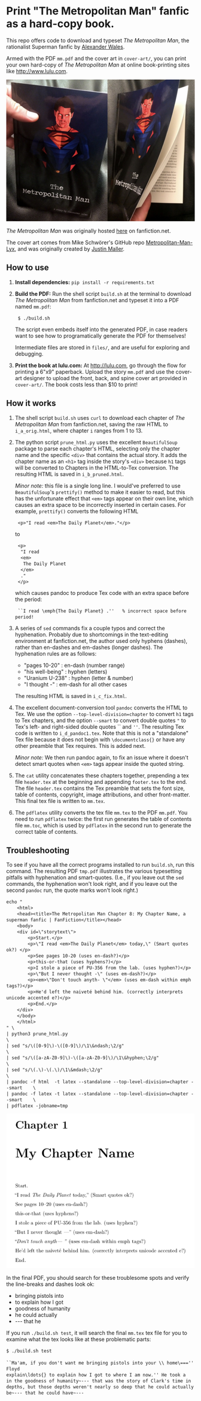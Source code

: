 # Print "The Metropolitan Man" fanfic as a hard-copy book.

This repo offers code to download and typeset _The Metropolitan Man_,
the rationalist Superman fanfic by [Alexander Wales](https://alexanderwales.com/).

Armed with the PDF `mm.pdf` and the cover art in `cover-art/`,
you can print your own hard-copy of _The Metropolitan Man_
at online book-printing sites like http://www.lulu.com.

![](/images/mm.jpg)

_The Metropolitan Man_ was originally hosted
[here](http://www.fanfiction.net/s/10360716/1/The-Metropolitan-Man) on fanfiction.net.

The cover art comes from Mike Schwörer's GitHub repo
[Metropolitan-Man-Lyx](https://github.com/Mikescher/Metropolitan-Man-Lyx),
and was originally created by [Justin Maller](http://justinmaller.com/wallpaper/356/).


## How to use

1. **Install dependencies:** `pip install -r requirements.txt`

2. **Build the PDF:** Run the shell script `build.sh` at the terminal
to download _The Metropolitan Man_ from fanfiction.net and
typeset it into a PDF named `mm.pdf`:

        $ ./build.sh

    The script even embeds itself into the generated PDF, in case readers want to see how to programatically generate the PDF for themselves!

    Intermediate files are stored in `files/`, and are useful for exploring and debugging.

3. **Print the book at lulu.com:** At http://lulu.com, go through the
flow for printing a 6"x9" paperback. Upload the story `mm.pdf` and
use the cover-art designer to upload the front, back, and spine
cover art provided in `cover-art/`. The book costs less than $10 to print!

## How it works

1. The shell script `build.sh` uses `curl` to download each chapter of _The Metropolitan Man_ from fanfiction.net, saving the raw HTML to `i_a_orig.html`, where chapter `i` ranges from 1 to 13.

2. The python script `prune_html.py` uses the excellent `BeautifulSoup` package to parse each chapter's HTML, selecting only the chapter name and the specific `<div>` that contains the actual story. It adds the chapter name as an `<h1>` tag inside the story's `<div>` because `h1` tags will be converted to Chapters in the HTML-to-Tex conversion. The resulting HTML is saved in `i_b_pruned.html`.

    _Minor note:_ this file is a single long line. I would've preferred to
    use `BeautifulSoup`'s `prettify()` method to make it easier to read,
    but this has the unfortunate effect that `<em>` tags appear on their own
    line, which causes an extra space to be incorrectly inserted in certain
    cases. For example, `prettify()` converts the following HTML

        <p>"I read <em>The Daily Planet</em>."</p>

    to

        <p>
         "I read
         <em>
          The Daily Planet
         </em>
         ."
        </p>

    which causes pandoc to produce Tex code with an extra space before the period:

        ``I read \emph{The Daily Planet} .''   % incorrect space before period!

3. A series of `sed` commands fix a couple typos and correct the hyphenation.
Probably due to shortcomings in the text-editing environment at fanfiction.net,
the author used only hyphens (dashes), rather than en-dashes and em-dashes
(longer dashes). The hyphenation rules are as follows:

    - "pages 10-20" : en-dash (number range)
    - "his well-being" : hyphen (letters)
    - "Uranium U-238" : hyphen (letter & number)
    - "I thought -" : em-dash for all other cases

    The resulting HTML is saved in `i_c_fix.html`.

4. The excellent document-conversion tool `pandoc` converts the HTML to Tex.
We use the option `--top-level-division=chapter` to convert `h1` tags to Tex chapters,
and the option `--smart` to convert double quotes `"` to Tex's left- and right-sided
double quotes \`\` and `''`. The resulting Tex code is written
to `i_d_pandoc1.tex`. Note that this is not a "standalone" Tex file
because it does not begin with `\documentclass{}` or have any other
preamble that Tex requires. This is added next.

    _Minor note:_ We then run pandoc again, to fix an issue where it doesn't
    detect smart quotes when `<em>` tags appear inside the quoted string.

5. The `cat` utility concatenates these chapters together, prepending a tex
file `header.tex` at the beginning and appending `footer.tex` to the end.
The file `header.tex` contains the Tex preamble that sets the font size,
table of contents, copyright, image attributions, and other front-matter.
This final tex file is written to `mm.tex`.

6. The `pdflatex` utility converts the tex file `mm.tex` to the PDF `mm.pdf`.
You need to run `pdflatex` twice: the first run generates the table of
contents file `mm.toc`, which is used by `pdflatex` in the second run to
generate the correct table of contents.


## Troubleshooting

To see if you have all the correct programs installed to run `build.sh`,
run this command. The resulting PDF `tmp.pdf` illustrates the various
typesetting pitfalls with hyphenation and smart-quotes. (I.e., if you
leave out the `sed` commands, the hyphenation won't look right, and if
you leave out the second `pandoc` run, the quote marks won't look right.)

    echo "
        <html>
        <head><title>The Metropolitan Man Chapter 8: My Chapter Name, a superman fanfic | FanFiction</title></head>
        <body>
        <div id=\"storytext\">
            <p>Start.</p>
            <p>\"I read <em>The Daily Planet</em> today,\" (Smart quotes ok?) </p>
            <p>See pages 10-20 (uses en-dash?)</p>
            <p>this-or-that (uses hyphens?)</p>
            <p>I stole a piece of PU-356 from the lab. (uses hyphen?)</p>
            <p>\"But I never thought -\" (uses em-dash?)</p>
            <p><em>\"Don't touch anyth- \"</em> (uses em-dash within emph tags?)</p>
            <p>He'd left the naiveté behind him. (correctly interprets unicode accented e?)</p>
            <p>End.</p>
        </div>
        </body>
        </html>
    " \
    | python3 prune_html.py                                                         \
    | sed "s/\([0-9]\)-\([0-9]\)/\1\&ndash;\2/g"                                    \
    | sed "s/\([a-zA-Z0-9]\)-\([a-zA-Z0-9]\)/\1\&hyphen;\2/g"                       \
    | sed "s/\(.\)-\(.\)/\1\&mdash;\2/g"                                            \
    | pandoc -f html  -t latex --standalone --top-level-division=chapter --smart    \
    | pandoc -f latex -t latex --standalone --top-level-division=chapter --smart    \
    | pdflatex -jobname=tmp


![](/images/typesetting-pitfalls.png)

In the final PDF, you should search for these troublesome spots and verify the line-breaks and dashes look ok:

- bringing pistols into
- to explain how I got
- goodness of humanity
- he could actually
- --- that he

If you run `./build.sh test`, it will search the final `mm.tex` tex file for you to examine
what the tex looks like at these problematic parts:

    $ ./build.sh test

    ``Ma'am, if you don't want me bringing pistols into your \\ home\==='' Floyd
    explain\ldots{} to explain how I got to where I am now.'' He took a
    in the goodness of humanity~--- that was the story of Clark's time in
    depths, but those depths weren't nearly so deep that he could actually
    be~--- that he could have~---


